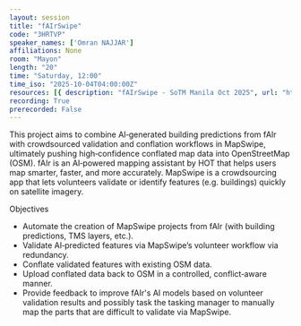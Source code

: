 ```yaml
---
layout: session
title: "fAIrSwipe"
code: "3HRTVP"
speaker_names: ['Omran NAJJAR']
affiliations: None
room: "Mayon"
length: "20"
time: "Saturday, 12:00"
time_iso: "2025-10-04T04:00:00Z"
resources: [{ description: "fAIrSwipe - SoTM Manila Oct 2025", url: "https://docs.google.com/presentation/d/1cuR9xwYgU6OoEYkqqEcgyCrx8rIKeK0KhIPqgTpcuU8/edit?slide=id.g3878a2a8e8b_0_120#slide=id.g3878a2a8e8b_0_120" }]
recording: True
prerecorded: False
---
```


This project aims to combine AI‐generated building predictions from fAIr with crowdsourced validation and conflation workflows in MapSwipe, ultimately pushing high‐confidence conflated map data into OpenStreetMap (OSM).
fAIr is an AI‐powered mapping assistant by HOT that helps users map smarter, faster, and more accurately.
MapSwipe is a crowdsourcing app that lets volunteers validate or identify features (e.g. buildings) quickly on satellite imagery.

Objectives
- Automate the creation of MapSwipe projects from fAIr (with building predictions, TMS layers, etc.).
- Validate AI‐predicted features via MapSwipe’s volunteer workflow via redundancy.
- Conflate validated features with existing OSM data.
- Upload conflated data back to OSM in a controlled, conflict‐aware manner.
- Provide feedback to improve fAIr's AI models based on volunteer validation results and possibly task the tasking manager to manually map the parts that are difficult to validate via MapSwipe.

